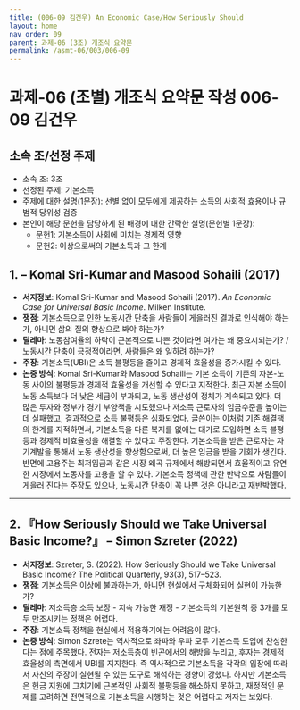 ```yaml
---
title: (006-09 김건우) An Economic Case/How Seriously Should
layout: home
nav_order: 09
parent: 과제-06 (3조) 개조식 요약문
permalink: /asmt-06/003/006-09
---
```


# 과제-06 (조별) 개조식 요약문 작성 006-09 김건우

## 소속 조/선정 주제

- 소속 조: 3조
- 선정된 주제: 기본소득
- 주제에 대한 설명(1문장): 선별 없이 모두에게 제공하는 소득의 사회적 효용이나 규범적 당위성 검증
- 본인이 해당 문헌을 담당하게 된 배경에 대한 간략한 설명(문헌별 1문장):  
  - 문헌1: 기본소득이 사회에 미치는 경제적 영향
  - 문헌2: 이상으로써의 기본소득과 그 한계


## 1. <An Economic Case for Universal Basic Income> – Komal Sri-Kumar and Masood Sohaili (2017)

- **서지정보**:  Komal Sri-Kumar and Masood Sohaili (2017). *An Economic Case for Universal Basic Income*. Milken Institute.
- **쟁점**:  기본소득으로 인한 노동시간 단축을 사람들이 게을러진 결과로 인식해야 하는가, 아니면 삶의 질의 향상으로 봐야 하는가?   
- **딜레마**: 노동참여율의 하락이 근본적으로 나쁜 것이라면 여가는 왜 중요시되는가? / 노동시간 단축이 긍정적이라면, 사람들은 왜 일하려 하는가?   
- **주장**: 기본소득(UBI)은 소득 불평등을 줄이고 경제적 효율성을 증가시킬 수 있다.
- **논증 방식**: Komal Sri-Kumar와 Masood Sohaili는 기본 소득이 기존의 자본-노동 사이의 불평등과 경제적 효율성을 개선할 수 있다고 지적한다. 최근 자본 소득이 노동 소득보다 더 낮은 세금이 부과되고, 노동 생산성이 정체가 계속되고 있다. 더 많은 투자와 정부가 경기 부양책을 시도했으나 저소득 근로자의 임금수준을 높이는데 실패했고, 결과적으로 소득 불평등은 심화되었다. 글쓴이는 이처럼 기존 해결책의 한계를 지적하면서, 기본소득을 다른 복지를 없애는 대가로 도입하면 소득 불평등과 경제적 비효율성을 해결할 수 있다고 주장한다. 기본소득을 받은 근로자는 자기계발을 통해서 노동 생산성을 향상함으로써, 더 높은 임금을 받을 기회가 생긴다. 반면에 고용주는 최저임금과 같은 시장 왜곡 규제에서 해방되면서 효율적이고 유연한 시장에서 노동자를 고용을 할 수 있다. 기본소득 정책에 관한 반박으로 사람들이 게을러 진다는 주장도 있으나, 노동시간 단축이 꼭 나쁜 것은 아니라고 재반박했다.
 

---

## 2. 『How Seriously Should we Take Universal Basic Income?』 – Simon Szreter (2022)

- **서지정보**: Szreter, S. (2022). How Seriously Should we Take Universal Basic Income? The Political Quarterly, 93(3), 517–523. 
- **쟁점**: 기본소득은 이상에 불과하는가, 아니면 현실에서 구체화되어 실현이 가능한가?  
- **딜레마**: 저소득층 소득 보장 - 지속 가능한 재정 - 기본소득의 기본원칙 중 3개를 모두 만조시키는 정책은 어렵다.
- **주장**: 기본소득 정책을 현실에서 적용하기에는 어려움이 많다.   
- **논증 방식**: Simon Szrete는 역사적으로 좌파와 우파 모두 기본소득 도입에 찬성한다는 점에 주목했다. 전자는 저소득층이 빈곤에서의 해방을 누리고, 후자는 경제적 효율성의 측면에서 UBI를 지지한다. 즉 역사적으로 기본소득을 각각의 입장에 따라서 자신의 주장이 실현될 수 있는 도구로 해석하는 경향이 강했다. 하지만 기본소득은 현금 지원에 그치기에 근본적인 사회적 불평등을 해소하지 못하고, 재정적인 문제를 고려하면 전면적으로 기본소득을 시행하는 것은 어렵다고 저자는 보았다.

